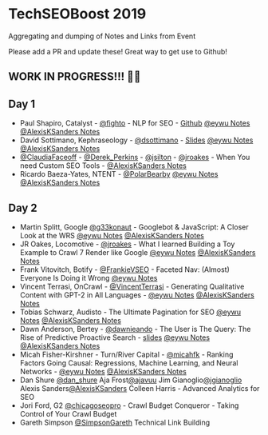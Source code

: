 # TechSEOBoost 2019
Aggregating and dumping of Notes and Links from Event

Please add a PR and update these! Great way to get use to Github!

## WORK IN PROGRESS!!! 👷‍♂️

## Day 1  

* Paul Shapiro, Catalyst - [@fighto](https://twitter.com/fighto) - NLP for SEO - [Github](https://github.com/pshapiro) [@eywu Notes](https://twitter.com/eywu/status/1202311877310726145) [@AlexisKSanders Notes](https://twitter.com/AlexisKSanders/status/1202311081105985538)
* David Sottimano, Kephraseology - [@dsottimano](https://twitter.com/dsottimano) - [Slides](https://www.slideshare.net/dsottimano/techseo-boost-apps-script-for-seos) [@eywu Notes](https://twitter.com/eywu/status/1202318061816160257) [@AlexisKSanders Notes](https://twitter.com/AlexisKSanders/status/1202317934682607617)
* [@ClaudiaFaceoff](https://twitter.com/ClaudiaFaceoff) - [@Derek_Perkins](https://twitter.com/Derek_Perkins) - [@jsilton](https://twitter.com/jsilton) - [@jroakes](https://twitter.com/jroakes) - When You need Custom SEO Tools - [@AlexisKSanders Notes](https://twitter.com/AlexisKSanders/status/1202330709374963719)
* Ricardo Baeza-Yates, NTENT - [@PolarBearby](https://twitter.com/PolarBearby) [@eywu Notes](https://twitter.com/eywu/status/1202346565337305088) [@AlexisKSanders Notes](https://twitter.com/AlexisKSanders/status/1202346370323144711)


## Day 2
* Martin Splitt, Google [@g33konaut](https://twitter.com/g33konaut) - Googlebot & JavaScript: A Closer Look at the WRS [@eywu Notes](https://twitter.com/eywu/status/1202598019608301568) [@AlexisKSanders Notes](https://twitter.com/AlexisKSanders/status/1202597042754916352)
* JR Oakes, Locomotive - [@jroakes](https://twitter.com/jroakes) - What I learned Building a Toy Example to Crawl 7 Render like Google [@eywu Notes](https://twitter.com/eywu/status/1202605674166927360) [@AlexisKSanders Notes](https://twitter.com/AlexisKSanders/status/1202604972258537477)
* Frank Vitovitch, Botify - [@FrankieVSEO](https://twitter.com/FrankieVSEO) - Faceted Nav: (Almost) Everyone Is Doing it Wrong [@eywu Notes](https://twitter.com/eywu/status/1202611777952989184)
* Vincent Terrasi, OnCrawl - [@VincentTerrasi](https://twitter.com/VincentTerrasi) - Generating Qualitative Content with GPT-2 in All Languages - [@eywu Notes](https://twitter.com/eywu/status/1202625066208518144) [@AlexisKSanders Notes](https://twitter.com/AlexisKSanders/status/1202624622459523072)
* Tobias Schwarz, Audisto - The Ultimate Pagination for SEO [@eywu Notes](https://twitter.com/eywu/status/1202630273902534656) [@AlexisKSanders Notes](https://twitter.com/AlexisKSanders/status/1202630176775065600)
* Dawn Anderson, Bertey - [@dawnieando](https://twitter.com/dawnieando) - The User is The Query: The Rise of Predictive Proactive Search - [slides](https://www.slideshare.net/DawnFitton/2019-tech-seo-boost-dawn-anderson-contextual-recommender-search) [@eywu Notes](https://twitter.com/eywu/status/1202639873078894594) [@AlexisKSanders Notes](https://twitter.com/AlexisKSanders/status/1202639541074644992)
* Micah Fisher-Kirshner - Turn/River Capital - [@micahfk](https://twitter.com/micahfk) - Ranking Factors Going Causal: Regressions, Machine Learning, and Neural Networks - [@eywu Notes](https://twitter.com/eywu/status/1202672790073233408) [@AlexisKSanders Notes](https://twitter.com/AlexisKSanders/status/1202671976948613120)
* Dan Shure [@dan_shure](https://twitter.com/dan_shure) Aja Frost[@ajavuu](https://twitter.com/ajavuu) Jim Gianoglio[@jgianoglio](https://twitter.com/jgianoglio) Alexis Sanders[@AlexisKSanders](https://twitter.com/AlexisKSanders) Colleen Harris - Advanced Analytics for SEO
* Jori Ford, G2 [@chicagoseopro](https://twitter.com/chicagoseopro) - Crawl Budget Conqueror - Taking Control of Your Crawl Budget
* Gareth Simpson [@SimpsonGareth](https://twitter.com/SimpsonGareth) Technical Link Building
